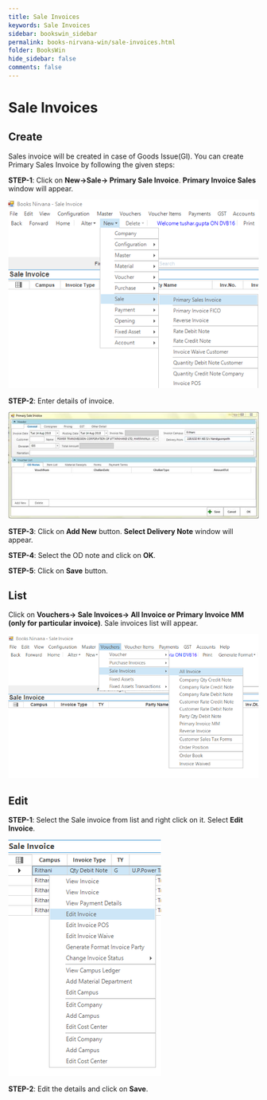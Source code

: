 ```yaml
---
title: Sale Invoices
keywords: Sale Invoices
sidebar: bookswin_sidebar
permalink: books-nirvana-win/sale-invoices.html
folder: BooksWin
hide_sidebar: false
comments: false
---
```


# Sale Invoices

## Create

Sales invoice will be created in case of Goods Issue(GI). You can create Primary Sales Invoice by following the given steps:

**STEP-1**: Click on **New->Sale-> Primary Sale Invoice**. **Primary Invoice Sales** window will appear.

![](/images/sales-invoice-create.png)

**STEP-2**: Enter details of invoice.

![](/images/sales-invoice-create-detail.jpg)

**STEP-3**: Click on **Add New** button. **Select Delivery Note** window will appear.

**STEP-4**: Select the OD note and click on **OK**.

**STEP-5**: Click on **Save** button.

## List

Click on **Vouchers-> Sale Invoices-> All Invoice or Primary Invoice MM (only for particular invoice)**. Sale invoices list will appear.

![](/images/sales-invoice-list.png)

## Edit

**STEP-1**: Select the Sale invoice from list and right click on it. Select **Edit Invoice**.

![](/images/sales-invoice-edit.png)

**STEP-2**: Edit the details and click on **Save**.
